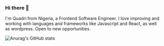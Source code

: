 ### Hi there 👋

I'm Quadri from Nigeria, a Frontend Software Engineer. I love improving and working with languages and frameworks like Javascript and React, as well as wordpress. Open to new opportunities.

![Anurag's GitHub stats](https://github-readme-stats.vercel.app/api?username=abujafar93&hide=contribs,prs)

<!--
**abujafar93/abujafar93** is a ✨ _special_ ✨ repository because its `README.md` (this file) appears on your GitHub profile.

Here are some ideas to get you started:

- 🔭 I’m currently working on ...
- 🌱 I’m currently learning ...
- 👯 I’m looking to collaborate on ...
- 🤔 I’m looking for help with ...
- 💬 Ask me about ...
- 📫 How to reach me: ...
- 😄 Pronouns: ...
- ⚡ Fun fact: ...
-->
